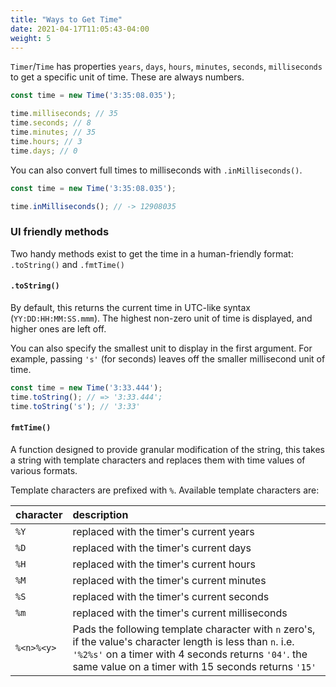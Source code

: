 ```yaml
---
title: "Ways to Get Time"
date: 2021-04-17T11:05:43-04:00
weight: 5
---
```


`Timer`/`Time` has properties `years`, `days`, `hours`, `minutes`, `seconds`, `milliseconds` to get a specific unit of time. These
are always numbers.

```javascript
const time = new Time('3:35:08.035');

time.milliseconds; // 35
time.seconds; // 8
time.minutes; // 35
time.hours; // 3
time.days; // 0
```

You can also convert full times to milliseconds with `.inMilliseconds()`.

```javascript
const time = new Time('3:35:08.035');

time.inMilliseconds(); // -> 12908035
```

### UI friendly methods

Two handy methods exist to get the time in a human-friendly format: `.toString()` and `.fmtTime()`

#### `.toString()`

By default, this returns the current time in UTC-like syntax (`YY:DD:HH:MM:SS.mmm`). The highest non-zero
unit of time is displayed, and higher ones are left off.

You can also specify the smallest unit to display in the first argument. For example, passing `'s'` (for seconds)
leaves off the smaller millisecond unit of time.

```typescript
const time = new Time('3:33.444');
time.toString(); // => '3:33.444';
time.toString('s'); // '3:33'
```

#### `fmtTime()`

A function designed to provide granular modification of the string, this takes a string with template characters
and replaces them with time values of various formats.

Template characters are prefixed with `%`. Available template characters are:

| character | description | 
| :- | :------------ |
| `%Y` | replaced with the timer's current years
| `%D` | replaced with the timer's current days |
| `%H` | replaced with the timer's current hours |
| `%M` | replaced with the timer's current minutes |
| `%S` | replaced with the timer's current seconds |
| `%m` | replaced with the timer's current milliseconds |
| `%<n>%<y>` | Pads the following template character with `n` zero's, if the value's character length is less than `n`. i.e. `'%2%s'` on a timer with 4 seconds returns `'04'`. the same value on a timer with 15 seconds returns `'15'`